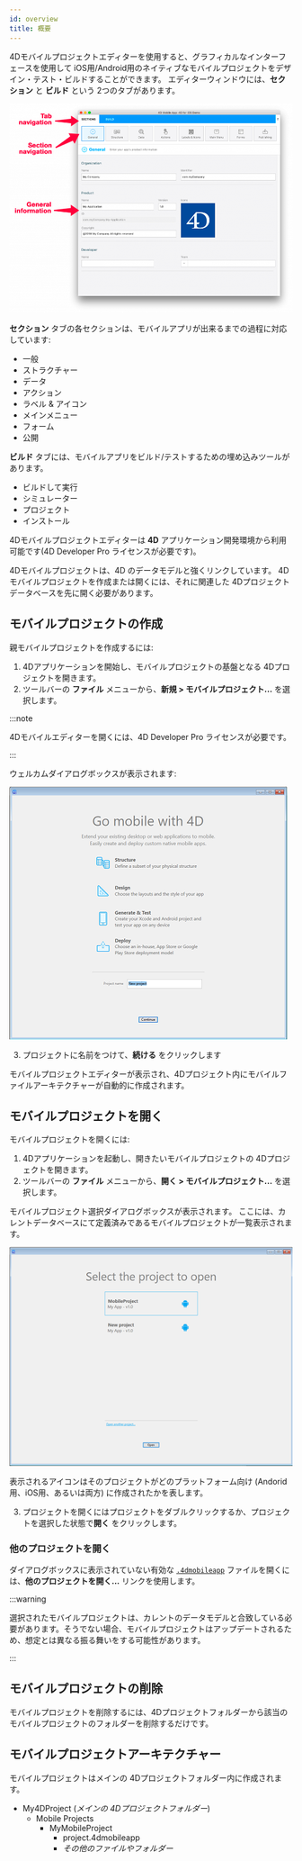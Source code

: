 ```yaml
---
id: overview
title: 概要
---
```



4Dモバイルプロジェクトエディターを使用すると、グラフィカルなインターフェースを使用して iOS用/Android用のネイティブなモバイルプロジェクトをデザイン・テスト・ビルドすることができます。 エディターウィンドウには、**セクション** と **ビルド** という 2つのタブがあります。

![General画面](img/General-section-4D-for-iOS.png)

**セクション** タブの各セクションは、モバイルアプリが出来るまでの過程に対応しています:

* 一般
* ストラクチャー
* データ
* アクション
* ラベル & アイコン
* メインメニュー
* フォーム
* 公開

**ビルド** タブには、モバイルアプリをビルド/テストするための埋め込みツールがあります。

* ビルドして実行
* シミュレーター
* プロジェクト
* インストール

4Dモバイルプロジェクトエディターは **4D** アプリケーション開発環境から利用可能です(4D Developer Pro ライセンスが必要です)。

4Dモバイルプロジェクトは、4D のデータモデルと強くリンクしています。 4Dモバイルプロジェクトを作成または開くには、それに関連した 4Dプロジェクトデータベースを先に開く必要があります。


## モバイルプロジェクトの作成

親モバイルプロジェクトを作成するには:

1. 4Dアプリケーションを開始し、モバイルプロジェクトの基盤となる 4Dプロジェクトを開きます。
2. ツールバーの **ファイル** メニューから、**新規 > モバイルプロジェクト...** を選択します。

:::note

4Dモバイルエディターを開くには、4D Developer Pro ライセンスが必要です。

:::

ウェルカムダイアログボックスが表示されます:

![プロジェクト名](img/new-project.png)

3. プロジェクトに名前をつけて、**続ける** をクリックします

モバイルプロジェクトエディターが表示され、4Dプロジェクト内にモバイルファイルアーキテクチャーが自動的に作成されます。

## モバイルプロジェクトを開く

モバイルプロジェクトを開くには:

1. 4Dアプリケーションを起動し、開きたいモバイルプロジェクトの 4Dプロジェクトを開きます。
2. ツールバーの **ファイル** メニューから、**開く > モバイルプロジェクト...** を選択します。

モバイルプロジェクト選択ダイアログボックスが表示されます。 ここには、カレントデータベースにて定義済みであるモバイルプロジェクトが一覧表示されます。

![プロジェクト名](img/select-project.png)

表示されるアイコンはそのプロジェクトがどのプラットフォーム向け (Andorid 用、iOS用、あるいは両方) に作成されたかを表します。

3. プロジェクトを開くにはプロジェクトをダブルクリックするか、プロジェクトを選択した状態で**開く** をクリックします。

### 他のプロジェクトを開く

ダイアログボックスに表示されていない有効な [`.4dmobileapp`](#mobile-project-architecture) ファイルを開くには、**他のプロジェクトを開く...** リンクを使用します。

:::warning

選択されたモバイルプロジェクトは、カレントのデータモデルと合致している必要があります。そうでない場合、モバイルプロジェクトはアップデートされるため、想定とは異なる振る舞いをする可能性があります。

:::

## モバイルプロジェクトの削除

モバイルプロジェクトを削除するには、4Dプロジェクトフォルダーから該当のモバイルプロジェクトのフォルダーを削除するだけです。


## モバイルプロジェクトアーキテクチャー

モバイルプロジェクトはメインの 4Dプロジェクトフォルダー内に作成されます。

- My4DProject (*メインの 4Dプロジェクトフォルダー*)
    + Mobile Projects
        * MyMobileProject
            - project.4dmobileapp
            - *その他のファイルやフォルダー*


